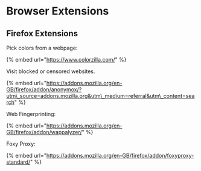 # Browser Extensions

## Firefox Extensions

Pick colors from a webpage:

{% embed url="https://www.colorzilla.com/" %}

Visit blocked or censored websites.

{% embed url="https://addons.mozilla.org/en-GB/firefox/addon/anonymox/?utm\_source=addons.mozilla.org&utm\_medium=referral&utm\_content=search" %}

Web Fingerprinting:

{% embed url="https://addons.mozilla.org/en-GB/firefox/addon/wappalyzer/" %}

Foxy Proxy:

{% embed url="https://addons.mozilla.org/en-GB/firefox/addon/foxyproxy-standard/" %}





